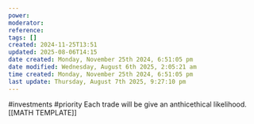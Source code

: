 ```yaml
---
power: 
moderator: 
reference: 
tags: []
created: 2024-11-25T13:51
updated: 2025-08-06T14:15
date created: Monday, November 25th 2024, 6:51:05 pm
date modified: Wednesday, August 6th 2025, 2:05:21 am
time created: Monday, November 25th 2024, 6:51:05 pm
last update: Thursday, August 7th 2025, 9:27:10 pm
---
```

#investments #priority 
Each trade will be give an anthicethical likelihood.
[[MATH TEMPLATE]]
